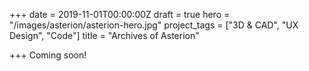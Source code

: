 +++
date = 2019-11-01T00:00:00Z
draft = true
hero = "/images/asterion/asterion-hero.jpg"
project_tags = ["3D & CAD", "UX Design", "Code"]
title = "Archives of Asterion"

+++
Coming soon!